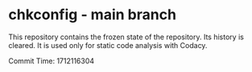 # chkconfig - main branch

This repository contains the frozen state of the repository.
Its history is cleared. It is used only for static code
analysis with Codacy.

Commit Time: 1712116304